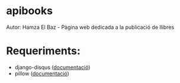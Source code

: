 # apibooks

Autor: Hamza El Baz -
Pàgina web dedicada a la publicació de llibres
# Requeriments:

 - django-disqus ([documentació](https://django-disqus.readthedocs.io/en/latest/))
 - pillow ([documentació](https://pillow.readthedocs.io/en/stable/))
